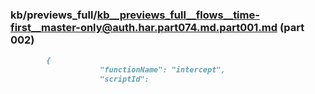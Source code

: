 ### kb/previews_full/kb__previews_full__flows__time-first__master-only@auth.har.part074.md.part001.md (part 002)

```md
        {
                    "functionName": "intercept",
                    "scriptId":
```

```
